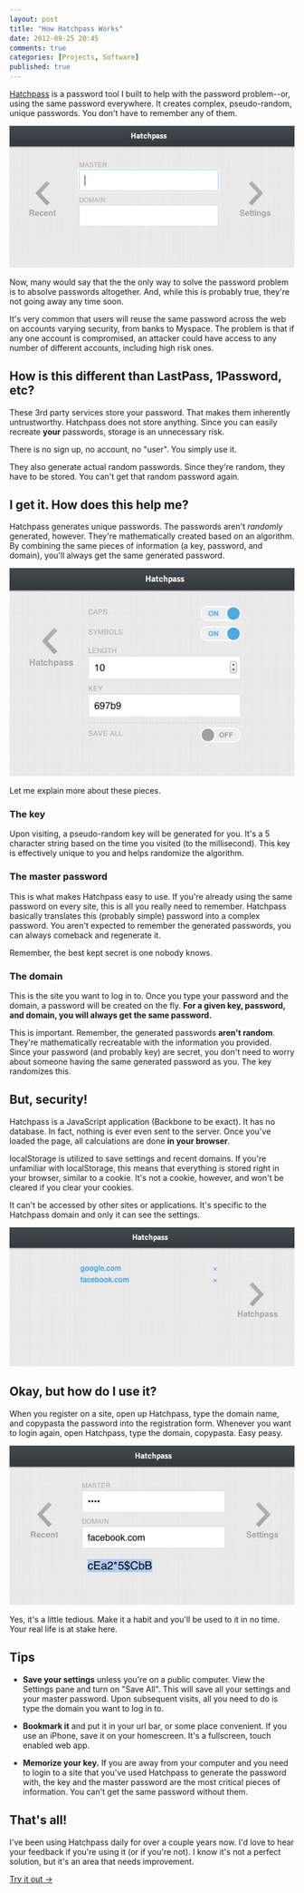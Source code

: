 ```yaml
---
layout: post
title: "How Hatchpass Works"
date: 2012-09-25 20:45
comments: true
categories: [Projects, Software]
published: true
---
```


<p class="lead">
  <a href="http://beta.hatchpass.org">Hatchpass</a> is a password tool I built to help with the password problem--or, using the same password everywhere. It creates complex, pseudo-random, unique passwords. You don't have to remember any of them.
</p>

<!-- more -->

<img src="/images/posts/hatchpass.png" />

Now, many would say that the the only way to solve the password problem is to absolve passwords altogether. And, while this is probably true, they're not going away any time soon.

It's very common that users will reuse the same password across the web on accounts varying security, from banks to Myspace. The problem is that if any one account is compromised, an attacker could have access to any number of different accounts, including high risk ones.

## How is this different than LastPass, 1Password, etc?

These 3rd party services store your password. That makes them inherently untrustworthy. Hatchpass does not store anything. Since you can easily recreate **your** passwords, storage is an unnecessary risk.

There is no sign up, no account, no "user". You simply use it.

They also generate actual random passwords. Since they're random, they have to be stored. You can't get that random password again.

## I get it. How does this help me?

Hatchpass generates unique passwords. The passwords aren't *randomly* generated, however. They're mathematically created based on an algorithm. By combining the same pieces of information (a key, password, and domain), you'll always get the same generated password.

<img src="/images/posts/hatchpass-settings.png" />

Let me explain more about these pieces.

### The key

Upon visiting, a pseudo-random key will be generated for you. It's a 5 character string based on the time you visited (to the millisecond). This key is effectively unique to you and helps randomize the algorithm.

### The master password

This is what makes Hatchpass easy to use. If you're already using the same password on every site, this is all you really need to remember. Hatchpass basically translates this (probably simple) password into a complex password. You aren't expected to remember the generated passwords, you can always comeback and regenerate it.

Remember, the best kept secret is one nobody knows.

### The domain

This is the site you want to log in to. Once you type your password and the domain, a password will be created on the fly. **For a given key, password, and domain, you will always get the same password.**

This is important. Remember, the generated passwords **aren't random**. They're mathematically recreatable with the information you provided. Since your password (and probably key) are secret, you don't need to worry about someone having the same generated password as you. The key randomizes this.

## But, security!

Hatchpass is a JavaScript application (Backbone to be exact). It has no database. In fact, nothing is ever even sent to the server. Once you've loaded the page, all calculations are done **in your browser**.

localStorage is utilized to save settings and recent domains. If you're unfamiliar with localStorage, this means that everything is stored right in your browser, similar to a cookie. It's not a cookie, however, and won't be cleared if you clear your cookies.

It can't be accessed by other sites or applications. It's specific to the Hatchpass domain and only it can see the settings.

<img src="/images/posts/hatchpass-recent.png" />

## Okay, but how do I use it?

When you register on a site, open up Hatchpass, type the domain name, and copypasta the password into the registration form. Whenever you want to login again, open Hatchpass, type the domain, copypasta. Easy peasy.

<img src="/images/posts/hatchpass-generated.png" />

Yes, it's a little tedious. Make it a habit and you'll be used to it in no time. Your real life is at stake here.

## Tips

* **Save your settings** unless you're on a public computer. View the Settings pane and turn on "Save All". This will save all your settings and your master password. Upon subsequent visits, all you need to do is type the domain you want to log in to.

* **Bookmark it** and put it in your url bar, or some place convenient. If you use an iPhone, save it on your homescreen. It's a fullscreen, touch enabled web app.

* **Memorize your key.** If you are away from your computer and you need to login to a site that you've used Hatchpass to generate the password with, the key and the master password are the most critical pieces of information. You can't get the same password without them.

## That's all!

I've been using Hatchpass daily for over a couple years now. I'd love to hear your feedback if you're using it (or if you're not). I know it's not a perfect solution, but it's an area that needs improvement.

<a class="button radius expand" href="http://beta.hatchpass.org">Try it out &rarr;</a>
